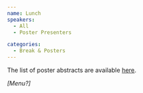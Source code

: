 ```yaml
---
name: Lunch
speakers:
  - All
  - Poster Presenters

categories:
  - Break & Posters
---
```


The list of poster abstracts are available [here](https://vibe2023.github.io/speakers/poster_presenters/).

*[Menu?]*